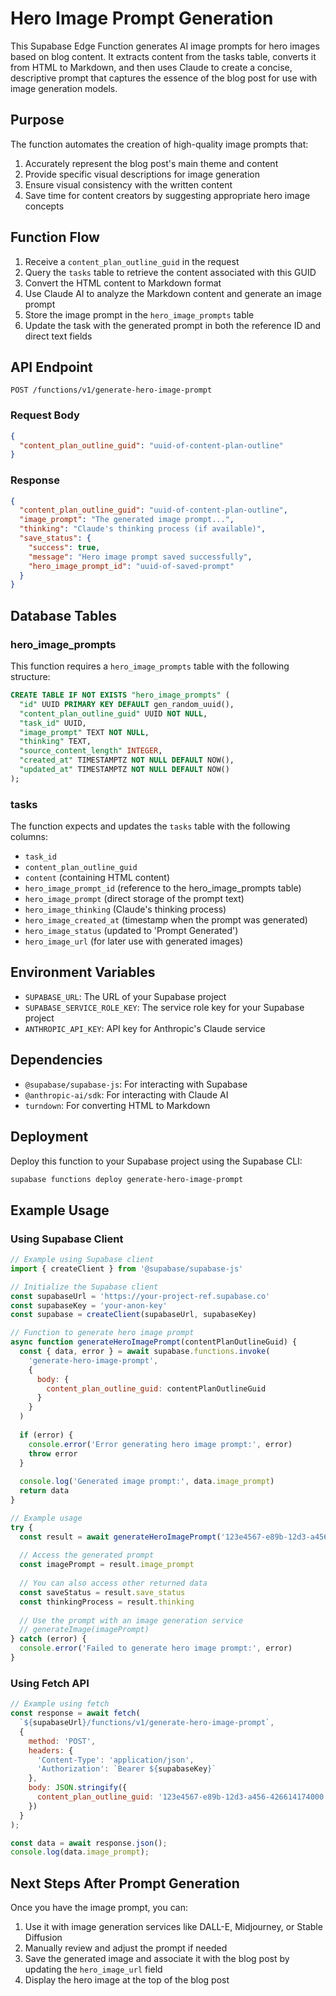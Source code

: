# Hero Image Prompt Generation

This Supabase Edge Function generates AI image prompts for hero images based on blog content. It extracts content from the tasks table, converts it from HTML to Markdown, and then uses Claude to create a concise, descriptive prompt that captures the essence of the blog post for use with image generation models.

## Purpose

The function automates the creation of high-quality image prompts that:

1. Accurately represent the blog post's main theme and content
2. Provide specific visual descriptions for image generation
3. Ensure visual consistency with the written content
4. Save time for content creators by suggesting appropriate hero image concepts

## Function Flow

1. Receive a `content_plan_outline_guid` in the request
2. Query the `tasks` table to retrieve the content associated with this GUID
3. Convert the HTML content to Markdown format
4. Use Claude AI to analyze the Markdown content and generate an image prompt
5. Store the image prompt in the `hero_image_prompts` table
6. Update the task with the generated prompt in both the reference ID and direct text fields

## API Endpoint

`POST /functions/v1/generate-hero-image-prompt`

### Request Body

```json
{
  "content_plan_outline_guid": "uuid-of-content-plan-outline"
}
```

### Response

```json
{
  "content_plan_outline_guid": "uuid-of-content-plan-outline",
  "image_prompt": "The generated image prompt...",
  "thinking": "Claude's thinking process (if available)",
  "save_status": {
    "success": true,
    "message": "Hero image prompt saved successfully",
    "hero_image_prompt_id": "uuid-of-saved-prompt"
  }
}
```

## Database Tables

### hero_image_prompts

This function requires a `hero_image_prompts` table with the following structure:

```sql
CREATE TABLE IF NOT EXISTS "hero_image_prompts" (
  "id" UUID PRIMARY KEY DEFAULT gen_random_uuid(),
  "content_plan_outline_guid" UUID NOT NULL,
  "task_id" UUID,
  "image_prompt" TEXT NOT NULL,
  "thinking" TEXT,
  "source_content_length" INTEGER,
  "created_at" TIMESTAMPTZ NOT NULL DEFAULT NOW(),
  "updated_at" TIMESTAMPTZ NOT NULL DEFAULT NOW()
);
```

### tasks

The function expects and updates the `tasks` table with the following columns:
- `task_id`
- `content_plan_outline_guid`
- `content` (containing HTML content)
- `hero_image_prompt_id` (reference to the hero_image_prompts table)
- `hero_image_prompt` (direct storage of the prompt text)
- `hero_image_thinking` (Claude's thinking process)
- `hero_image_created_at` (timestamp when the prompt was generated)
- `hero_image_status` (updated to 'Prompt Generated')
- `hero_image_url` (for later use with generated images)

## Environment Variables

- `SUPABASE_URL`: The URL of your Supabase project
- `SUPABASE_SERVICE_ROLE_KEY`: The service role key for your Supabase project
- `ANTHROPIC_API_KEY`: API key for Anthropic's Claude service

## Dependencies

- `@supabase/supabase-js`: For interacting with Supabase
- `@anthropic-ai/sdk`: For interacting with Claude AI
- `turndown`: For converting HTML to Markdown

## Deployment

Deploy this function to your Supabase project using the Supabase CLI:

```bash
supabase functions deploy generate-hero-image-prompt
```

## Example Usage

### Using Supabase Client

```javascript
// Example using Supabase client
import { createClient } from '@supabase/supabase-js'

// Initialize the Supabase client
const supabaseUrl = 'https://your-project-ref.supabase.co'
const supabaseKey = 'your-anon-key'
const supabase = createClient(supabaseUrl, supabaseKey)

// Function to generate hero image prompt
async function generateHeroImagePrompt(contentPlanOutlineGuid) {
  const { data, error } = await supabase.functions.invoke(
    'generate-hero-image-prompt',
    {
      body: {
        content_plan_outline_guid: contentPlanOutlineGuid
      }
    }
  )
  
  if (error) {
    console.error('Error generating hero image prompt:', error)
    throw error
  }
  
  console.log('Generated image prompt:', data.image_prompt)
  return data
}

// Example usage
try {
  const result = await generateHeroImagePrompt('123e4567-e89b-12d3-a456-426614174000')
  
  // Access the generated prompt
  const imagePrompt = result.image_prompt
  
  // You can also access other returned data
  const saveStatus = result.save_status
  const thinkingProcess = result.thinking
  
  // Use the prompt with an image generation service
  // generateImage(imagePrompt)
} catch (error) {
  console.error('Failed to generate hero image prompt:', error)
}
```

### Using Fetch API

```javascript
// Example using fetch
const response = await fetch(
  `${supabaseUrl}/functions/v1/generate-hero-image-prompt`,
  {
    method: 'POST',
    headers: {
      'Content-Type': 'application/json',
      'Authorization': `Bearer ${supabaseKey}`
    },
    body: JSON.stringify({
      content_plan_outline_guid: '123e4567-e89b-12d3-a456-426614174000'
    })
  }
);

const data = await response.json();
console.log(data.image_prompt);
```

## Next Steps After Prompt Generation

Once you have the image prompt, you can:

1. Use it with image generation services like DALL-E, Midjourney, or Stable Diffusion
2. Manually review and adjust the prompt if needed
3. Save the generated image and associate it with the blog post by updating the `hero_image_url` field
4. Display the hero image at the top of the blog post